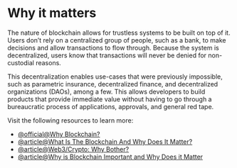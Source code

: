 # Why it matters

The nature of blockchain allows for trustless systems to be built on top of it. Users don’t rely on a centralized group of people, such as a bank, to make decisions and allow transactions to flow through. Because the system is decentralized, users know that transactions will never be denied for non-custodial reasons.

This decentralization enables use-cases that were previously impossible, such as parametric insurance, decentralized finance, and decentralized organizations (DAOs), among a few. This allows developers to build products that provide immediate value without having to go through a bureaucratic process of applications, approvals, and general red tape.

Visit the following resources to learn more:

- [@official@Why Blockchain?](https://chain.link/education-hub/blockchain)
- [@article@What Is The Blockchain And Why Does It Matter?](https://www.forbes.com/sites/theyec/2020/05/18/what-is-the-blockchain-and-why-does-it-matter/)
- [@article@Web3/Crypto: Why Bother?](https://continuations.com/post/671863718643105792/web3crypto-why-bother)
- [@article@Why is Blockchain Important and Why Does it Matter](https://www.simplilearn.com/tutorials/blockchain-tutorial/why-is-blockchain-important)
